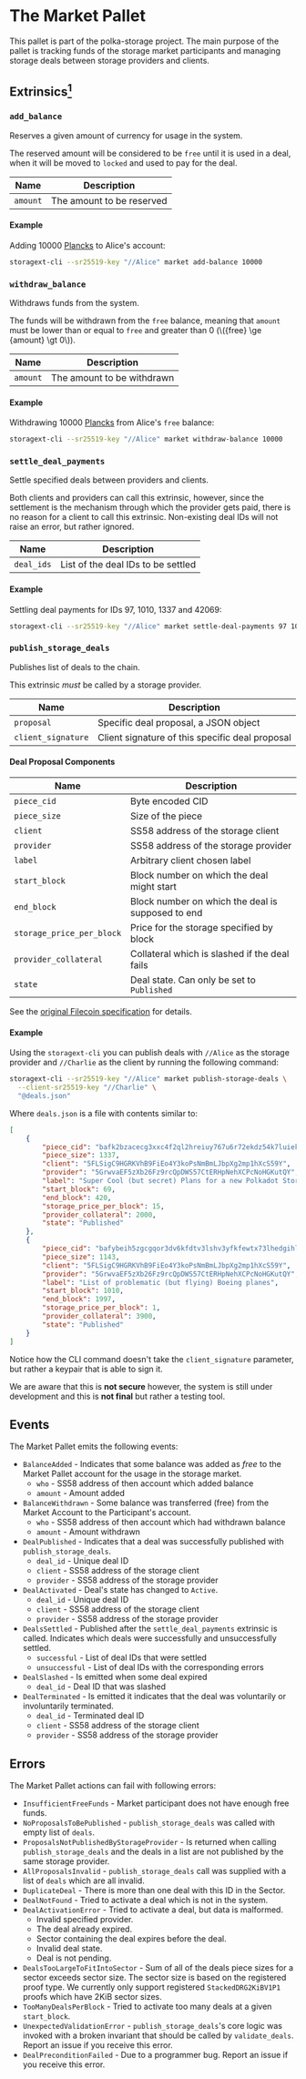 # The Market Pallet

This pallet is part of the polka-storage project. The main purpose of the pallet is tracking funds of the storage market participants and managing storage deals between storage providers and clients.

## Extrinsics<a href="../glossary.md#extrinsics"><sup>1</sup></a>

### `add_balance`

Reserves a given amount of currency for usage in the system.

The reserved amount will be considered to be `free` until it is used in a deal,
when it will be moved to `locked` and used to pay for the deal.

| Name     | Description               |
| -------- | ------------------------- |
| `amount` | The amount to be reserved |

#### Example

Adding 10000 [Plancks](../glossary.md#planck) to Alice's account:

```bash
storagext-cli --sr25519-key "//Alice" market add-balance 10000
```

### `withdraw_balance`

Withdraws funds from the system.

The funds will be withdrawn from the `free` balance, meaning that `amount` must be
lower than or equal to `free` and greater than 0 (\\({free} \ge {amount} \gt 0\\)).

| Name     | Description                |
| -------- | -------------------------- |
| `amount` | The amount to be withdrawn |

#### Example

Withdrawing 10000 [Plancks](../glossary.md#planck) from Alice's `free` balance:

```bash
storagext-cli --sr25519-key "//Alice" market withdraw-balance 10000
```

### `settle_deal_payments`

Settle specified deals between providers and clients.

Both clients and providers can call this extrinsic, however,
since the settlement is the mechanism through which the provider gets paid,
there is no reason for a client to call this extrinsic.
Non-existing deal IDs will not raise an error, but rather ignored.

| Name       | Description                        |
| ---------- | ---------------------------------- |
| `deal_ids` | List of the deal IDs to be settled |

#### Example

Settling deal payments for IDs 97, 1010, 1337 and 42069:

```bash
storagext-cli --sr25519-key "//Alice" market settle-deal-payments 97 1010 1337 42069
```

### `publish_storage_deals`

Publishes list of deals to the chain.

This extrinsic _must_ be called by a storage provider.

| Name               | Description                                     |
| ------------------ | ----------------------------------------------- |
| `proposal`         | Specific deal proposal, a JSON object                           |
| `client_signature` | Client signature of this specific deal proposal |

#### Deal Proposal Components

| Name                      | Description                                       |
| ------------------------- | ------------------------------------------------- |
| `piece_cid`               | Byte encoded CID                                  |
| `piece_size`              | Size of the piece                                 |
| `client`                  | SS58 address of the storage client                |
| `provider`                | SS58 address of the storage provider              |
| `label`                   | Arbitrary client chosen label                     |
| `start_block`             | Block number on which the deal might start        |
| `end_block`               | Block number on which the deal is supposed to end |
| `storage_price_per_block` | Price for the storage specified by block          |
| `provider_collateral`     | Collateral which is slashed if the deal fails     |
| `state`                   | Deal state. Can only be set to `Published`        |

See the [original Filecoin specification](https://spec.filecoin.io/#section-systems.filecoin_markets.onchain_storage_market.storage_deal_flow) for details.

#### Example

Using the `storagext-cli` you can publish deals with `//Alice` as the storage provider and `//Charlie` as the client by running the following command:

```bash
storagext-cli --sr25519-key "//Alice" market publish-storage-deals \
  --client-sr25519-key "//Charlie" \
  "@deals.json"
```

Where `deals.json` is a file with contents similar to:

```json
[
    {
        "piece_cid": "bafk2bzacecg3xxc4f2ql2hreiuy767u6r72ekdz54k7luieknboaakhft5rgk",
        "piece_size": 1337,
        "client": "5FLSigC9HGRKVhB9FiEo4Y3koPsNmBmLJbpXg2mp1hXcS59Y",
        "provider": "5GrwvaEF5zXb26Fz9rcQpDWS57CtERHpNehXCPcNoHGKutQY",
        "label": "Super Cool (but secret) Plans for a new Polkadot Storage Solution",
        "start_block": 69,
        "end_block": 420,
        "storage_price_per_block": 15,
        "provider_collateral": 2000,
        "state": "Published"
    },
    {
        "piece_cid": "bafybeih5zgcgqor3dv6kfdtv3lshv3yfkfewtx73lhedgihlmvpcmywmua",
        "piece_size": 1143,
        "client": "5FLSigC9HGRKVhB9FiEo4Y3koPsNmBmLJbpXg2mp1hXcS59Y",
        "provider": "5GrwvaEF5zXb26Fz9rcQpDWS57CtERHpNehXCPcNoHGKutQY",
        "label": "List of problematic (but flying) Boeing planes",
        "start_block": 1010,
        "end_block": 1997,
        "storage_price_per_block": 1,
        "provider_collateral": 3900,
        "state": "Published"
    }
]
```

<div class="warning">
Notice how the CLI command doesn't take the <code>client_signature</code> parameter,
but rather a keypair that is able to sign it.

We are aware that this is **not secure** however, the system is still under development
and this is **not final** but rather a testing tool.
</div>

## Events

The Market Pallet emits the following events:

- `BalanceAdded` - Indicates that some balance was added as _free_ to the Market Pallet account for the usage in the storage market.
  - `who` - SS58 address of then account which added balance
  - `amount` - Amount added
- `BalanceWithdrawn` - Some balance was transferred (free) from the Market Account to the Participant's account.
  - `who` - SS58 address of then account which had withdrawn balance
  - `amount` - Amount withdrawn
- `DealPublished` - Indicates that a deal was successfully published with `publish_storage_deals`.
  - `deal_id` - Unique deal ID
  - `client` - SS58 address of the storage client
  - `provider` - SS58 address of the storage provider
- `DealActivated` - Deal's state has changed to `Active`.
  - `deal_id` - Unique deal ID
  - `client` - SS58 address of the storage client
  - `provider` - SS58 address of the storage provider
- `DealsSettled` - Published after the `settle_deal_payments` extrinsic is called. Indicates which deals were successfully and unsuccessfully settled.
  - `successful` - List of deal IDs that were settled
  - `unsuccessful` - List of deal IDs with the corresponding errors
- `DealSlashed` - Is emitted when some deal expired
  - `deal_id` - Deal ID that was slashed
- `DealTerminated` - Is emitted it indicates that the deal was voluntarily or involuntarily terminated.
  - `deal_id` - Terminated deal ID
  - `client` - SS58 address of the storage client
  - `provider` - SS58 address of the storage provider

## Errors

The Market Pallet actions can fail with following errors:

- `InsufficientFreeFunds` - Market participant does not have enough free funds.
- `NoProposalsToBePublished` - `publish_storage_deals` was called with empty list of `deals`.
- `ProposalsNotPublishedByStorageProvider` - Is returned when calling `publish_storage_deals` and the deals in a list are not published by the same storage provider.
- `AllProposalsInvalid` - `publish_storage_deals` call was supplied with a list of `deals` which are all invalid.
- `DuplicateDeal` - There is more than one deal with this ID in the Sector.
- `DealNotFound` - Tried to activate a deal which is not in the system.
- `DealActivationError` - Tried to activate a deal, but data is malformed.
  - Invalid specified provider.
  - The deal already expired.
  - Sector containing the deal expires before the deal.
  - Invalid deal state.
  - Deal is not pending.
- `DealsTooLargeToFitIntoSector` - Sum of all of the deals piece sizes for a sector exceeds sector size. The sector size is based on the registered proof type. We currently only support registered `StackedDRG2KiBV1P1` proofs which have 2KiB sector sizes.
- `TooManyDealsPerBlock` - Tried to activate too many deals at a given `start_block`.
- `UnexpectedValidationError` - `publish_storage_deals`'s core logic was invoked with a broken invariant that should be called by `validate_deals`. Report an issue if you receive this error.
- `DealPreconditionFailed` - Due to a programmer bug. Report an issue if you receive this error.
